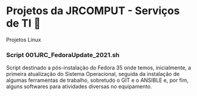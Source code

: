 # Projetos da JRCOMPUT - Serviços de TI 🙂

Projetos Linux

### Script 001JRC_FedoraUpdate_2021.sh

Script destinado a pós-instalação do Fedora 35 onde temos, inicialmente, a primeira atualização do Sistema Operacional, seguida da instalação de algumas ferramentas de trabalho, sobretudo o GIT e o ANSIBLE e, por fim, alguns softwares para atividades diversas no equipamento.